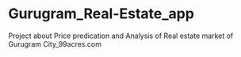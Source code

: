 # Gurugram_Real-Estate_app
Project about Price predication and Analysis of Real estate market of Gurugram City_99acres.com
